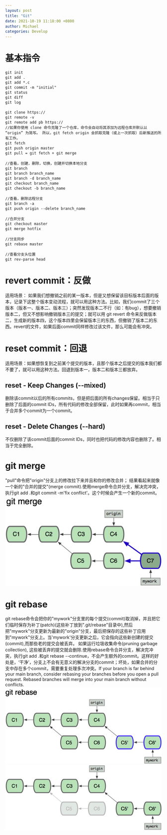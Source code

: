 ```yaml
---
layout: post
title: "Git"
date: 2021-10-19 11:18:00 +0800
author: Michael
categories: Develop
---
```


# 基本指令
	git init
	git add .
	git add *.c
	git commit -m "initial"
	git status
	git diff
	git log
	
	git clone https://
	git remote -v
	git remote add pb https://
	//如果你使用 clone 命令克隆了一个仓库，命令会自动将其添加为远程仓库并默认以 “origin” 为简写。 所以，git fetch origin 会抓取克隆（或上一次抓取）后新推送的所有工作。
	git fetch
	git push origin master
	git pull = git fetch + git merge

	//查看，创建，删除，切换，创建并切换本地分支
	git branch
	git branch branch_name
	git branch -d branch_name
	git checkout branch_name
	git checkout -b branch_name

	//查看，删除远程分支
	git branch -a	
	git push origin --delete branch_name

	//合并分支
	git checkout master
	git merge hotfix

	//分支同步
	git rebase master
	
	//查看分支头位置
	git rev-parse head

# revert commit：反做
适用场景： 如果我们想撤销之前的某一版本，但是又想保留该目标版本后面的版本，记录下这整个版本变动流程，就可以用这种方法。比如，我们commit了三个版本（版本一、版本二、版本三）；突然发现版本二不行（如：有bug），想要撤销版本二，但又不想影响撤销版本三的提交；就可以用 git revert 命令来反做版本二，生成新的版本四，这个版本四里会保留版本三的东西，但撤销了版本二的东西。revert的文件，如果后面commit同样修改过该文件，那么可能会有冲突。

# reset commit：回退
适用场景：如果想恢复到之前某个提交的版本，且那个版本之后提交的版本我们都不要了，就可以用这种方法。回退到版本一，版本二和版本三都放弃。

## reset - Keep Changes (--mixed)
删除该commit以后的所有commits，但是把后面的所有changes保留。相当于只删除了后面的commit IDs，所有代码的修改全部保留，此时如果再commit，相当于合并多个commit为一个commit。

## reset - Delete Changes (--hard)
不仅删除了该commit后面的commit IDs，同时也把代码的修改内容也删除了。相当于完全删除。

# git merge
"pull"命令把"origin"分支上的修改拉下来并且和你的修改合并； 结果看起来就像一个新的"合并的提交"(merge commit).使用merge命令合并分支，解决完冲突，执行git add .和git commit -m'fix conflict'。这个时候会产生一个新的commit。  
![日志文件夹](/assets/develop/gitmerge.jpg)  

# git rebase
git rebase命令会把你的"mywork"分支里的每个提交(commit)取消掉，并且把它们临时保存为补丁(patch)(这些补丁放到".git/rebase"目录中),然后把"mywork"分支更新为最新的"origin"分支，最后把保存的这些补丁应用到"mywork"分支上。当'mywork'分支更新之后，它会指向这些新创建的提交(commit),而那些老的提交会被丢弃。 如果运行垃圾收集命令(pruning garbage collection), 这些被丢弃的提交就会删除.使用rebase命令合并分支，解决完冲突，执行git add .和git rebase --continue，不会产生额外的commit。这样的好处是，‘干净’，分支上不会有无意义的解决分支的commit；坏处，如果合并的分支中存在多个commit，需要重复处理多次冲突。If your branch is far behind your main branch, consider rebasing your branches before you open a pull request. Rebased branches will merge into your main branch without conflicts.  
![日志文件夹](/assets/develop/gitrebase.jpg)  
![日志文件夹](/assets/develop/gitrebase2.jpg)  